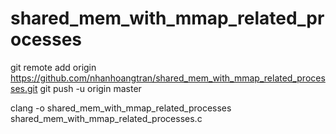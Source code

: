 # shared_mem_with_mmap_related_processes
git remote add origin https://github.com/nhanhoangtran/shared_mem_with_mmap_related_processes.git
git push -u origin master


clang -o shared_mem_with_mmap_related_processes shared_mem_with_mmap_related_processes.c
